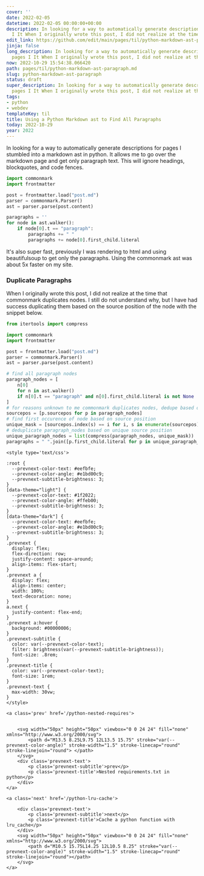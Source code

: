 ```yaml
---
cover: ''
date: 2022-02-05
datetime: 2022-02-05 00:00:00+00:00
description: In looking for a way to automatically generate descriptions for pages
  I It When I originally wrote this post, I did not realize at the time that
edit_link: https://github.com/edit/main/pages/til/python-markdown-ast-paragraph.md
jinja: false
long_description: In looking for a way to automatically generate descriptions for
  pages I It When I originally wrote this post, I did not realize at the time that
now: 2022-10-29 15:54:38.066420
path: pages/til/python-markdown-ast-paragraph.md
slug: python-markdown-ast-paragraph
status: draft
super_description: In looking for a way to automatically generate descriptions for
  pages I It When I originally wrote this post, I did not realize at the time that
tags:
- python
- webdev
templateKey: til
title: Using a Python Markdown ast to Find All Paragraphs
today: 2022-10-29
year: 2022
---
```


In looking for a way to automatically generate descriptions for pages I
stumbled into a markdown ast in python.  It allows me to go over the
markdown page and get only paragraph text.  This will ignore headings,
blockquotes, and code fences.


``` python
import commonmark
import frontmatter

post = frontmatter.load("post.md")
parser = commonmark.Parser()
ast = parser.parse(post.content)

paragraphs = ''
for node in ast.walker():
    if node[0].t == "paragraph":
        paragraphs += " "
        paragraphs += node[0].first_child.literal
```

It's also super fast, previously I was rendering to html and using
beautifulsoup to get only the paragraphs.  Using the commonmark ast was
about 5x faster on my site.

### Duplicate Paragraphs

When I originally wrote this post, I did not realize at the time that
commonmark duplicates nodes.  I still do not understand why, but I have had
success duplicating them based on the source position of the node with the
snippet below.

``` python
from itertools import compress

import commonmark
import frontmatter

post = frontmatter.load("post.md")
parser = commonmark.Parser()
ast = parser.parse(post.content)

# find all paragraph nodes
paragraph_nodes = [
    n[0]
    for n in ast.walker()
    if n[0].t == "paragraph" and n[0].first_child.literal is not None
]
# for reasons unknown to me commonmark duplicates nodes, dedupe based on sourcepos
sourcepos = [p.sourcepos for p in paragraph_nodes]
# find first occurence of node based on source position
unique_mask = [sourcepos.index(s) == i for i, s in enumerate(sourcepos)]
# deduplicate paragraph_nodes based on unique source position
unique_paragraph_nodes = list(compress(paragraph_nodes, unique_mask))
paragraphs = " ".join([p.first_child.literal for p in unique_paragraph_nodes])
```
<div class='prevnext'>

    <style type='text/css'>

    :root {
      --prevnext-color-text: #eefbfe;
      --prevnext-color-angle: #e1bd00c9;
      --prevnext-subtitle-brightness: 3;
    }
    [data-theme="light"] {
      --prevnext-color-text: #1f2022;
      --prevnext-color-angle: #ffeb00;
      --prevnext-subtitle-brightness: 3;
    }
    [data-theme="dark"] {
      --prevnext-color-text: #eefbfe;
      --prevnext-color-angle: #e1bd00c9;
      --prevnext-subtitle-brightness: 3;
    }
    .prevnext {
      display: flex;
      flex-direction: row;
      justify-content: space-around;
      align-items: flex-start;
    }
    .prevnext a {
      display: flex;
      align-items: center;
      width: 100%;
      text-decoration: none;
    }
    a.next {
      justify-content: flex-end;
    }
    .prevnext a:hover {
      background: #00000006;
    }
    .prevnext-subtitle {
      color: var(--prevnext-color-text);
      filter: brightness(var(--prevnext-subtitle-brightness));
      font-size: .8rem;
    }
    .prevnext-title {
      color: var(--prevnext-color-text);
      font-size: 1rem;
    }
    .prevnext-text {
      max-width: 30vw;
    }
    </style>
    
    <a class='prev' href='/python-nested-requires'>
    

        <svg width="50px" height="50px" viewbox="0 0 24 24" fill="none" xmlns="http://www.w3.org/2000/svg">
            <path d="M13.5 8.25L9.75 12L13.5 15.75" stroke="var(--prevnext-color-angle)" stroke-width="1.5" stroke-linecap="round" stroke-linejoin="round"> </path>
        </svg>
        <div class='prevnext-text'>
            <p class='prevnext-subtitle'>prev</p>
            <p class='prevnext-title'>Nested requirements.txt in python</p>
        </div>
    </a>
    
    <a class='next' href='/python-lru-cache'>
    
        <div class='prevnext-text'>
            <p class='prevnext-subtitle'>next</p>
            <p class='prevnext-title'>Cache a python function with lru_cache</p>
        </div>
        <svg width="50px" height="50px" viewbox="0 0 24 24" fill="none" xmlns="http://www.w3.org/2000/svg">
            <path d="M10.5 15.75L14.25 12L10.5 8.25" stroke="var(--prevnext-color-angle)" stroke-width="1.5" stroke-linecap="round" stroke-linejoin="round"></path>
        </svg>
    </a>
  </div>